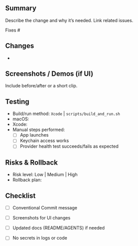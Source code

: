 ## Summary

Describe the change and why it’s needed. Link related issues.

Fixes #

## Changes

- 

## Screenshots / Demos (if UI)

Include before/after or a short clip.

## Testing

- Build/run method: `Xcode` | `scripts/build_and_run.sh`
- macOS: 
- Xcode: 
- Manual steps performed:
  - [ ] App launches
  - [ ] Keychain access works
  - [ ] Provider health test succeeds/fails as expected

## Risks & Rollback

- Risk level: Low | Medium | High
- Rollback plan:

## Checklist

- [ ] Conventional Commit message
- [ ] Screenshots for UI changes
- [ ] Updated docs (README/AGENTS) if needed
- [ ] No secrets in logs or code

